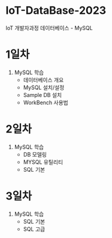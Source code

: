 # IoT-DataBase-2023
IoT 개발자과정 데이터베이스 - MySQL

# 1일차
1. MySQL 학습
    - 데이터베이스 개요
    - MySQL 설치/설정
    - Sample DB 설치
    - WorkBench 사용법

# 2일차
1. MySQL 학습
    - DB 모델링
    - MYSQL 유틸리티
    - SQL 기본

# 3일차
1. MySQL 학습
    - SQL 기본
    - SQL 고급
    


    